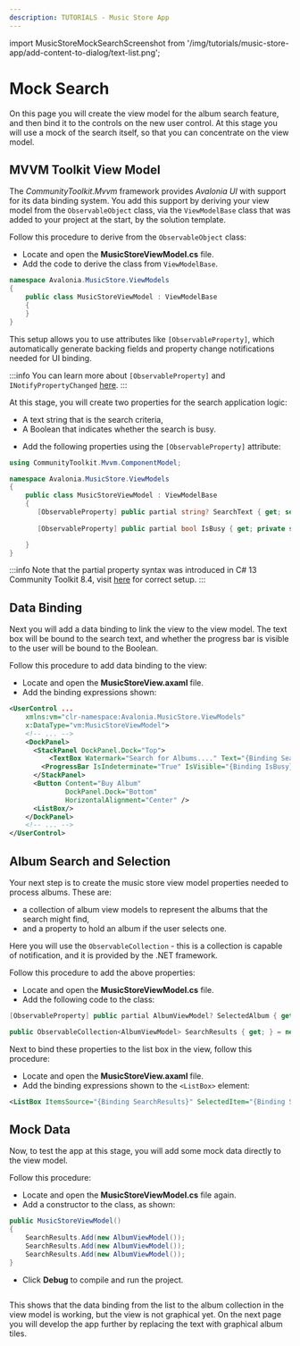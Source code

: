 ```yaml
---
description: TUTORIALS - Music Store App
---
```


import MusicStoreMockSearchScreenshot from '/img/tutorials/music-store-app/add-content-to-dialog/text-list.png';

# Mock Search

On this page you will create the view model for the album search feature, and then bind it to the controls on the new user control. At this stage you will use a mock of the search itself, so that you can concentrate on the view model.

##  MVVM Toolkit View Model

The _CommunityToolkit.Mvvm_ framework provides _Avalonia UI_ with support for its data binding system. You add this support by deriving your view model from the `ObservableObject` class, via the `ViewModelBase` class that was added to your project at the start, by the solution template.

Follow this procedure to derive from the `ObservableObject` class:

- Locate and open the **MusicStoreViewModel.cs** file.
- Add the code to derive the class from `ViewModelBase`.

```csharp
namespace Avalonia.MusicStore.ViewModels
{
    public class MusicStoreViewModel : ViewModelBase
    {
    }
}
```
This setup allows you to use attributes like `[ObservableProperty]`, which automatically generate backing fields and property change notifications needed for UI binding.

:::info
You can learn more about `[ObservableProperty]` and `INotifyPropertyChanged` [here](../../guides/data-binding/inotifypropertychanged.md).
:::

At this stage, you will create two properties for the search application logic:

* A text string that is the search criteria,
* A Boolean that indicates whether the search is busy.

- Add the following properties using the  `[ObservableProperty]` attribute:

```csharp
using CommunityToolkit.Mvvm.ComponentModel;

namespace Avalonia.MusicStore.ViewModels
{
    public class MusicStoreViewModel : ViewModelBase
    {
       [ObservableProperty] public partial string? SearchText { get; set; }
        
       [ObservableProperty] public partial bool IsBusy { get; private set; }

    }
}
```
:::info
Note that the partial property syntax was introduced in C# 13 Community Toolkit 8.4, visit [here](creating-the-project.md) for correct setup.
:::
## Data Binding

Next you will add a data binding to link the view to the view model. The text box will be bound to the search text, and whether the progress bar is visible to the user will  be bound to the Boolean.

Follow this procedure to add data binding to the view:

- Locate and open the **MusicStoreView.axaml** file.
- Add the binding expressions shown:

```xml
<UserControl ...
    xmlns:vm="clr-namespace:Avalonia.MusicStore.ViewModels"
    x:DataType="vm:MusicStoreViewModel">
    <!-- ... -->
    <DockPanel>
      <StackPanel DockPanel.Dock="Top">
          <TextBox Watermark="Search for Albums...." Text="{Binding SearchText}" />
        <ProgressBar IsIndeterminate="True" IsVisible="{Binding IsBusy}" />
      </StackPanel>
      <Button Content="Buy Album"
              DockPanel.Dock="Bottom"
              HorizontalAlignment="Center" />
      <ListBox/>
    </DockPanel>
    <!-- ... -->
</UserControl>
```

## Album Search and Selection

Your next step is to create the music store view model properties needed to process albums. These are:

* a collection of album view models to represent the albums that the search might find,
* and a property to hold an album if the user selects one.

Here you will use the `ObservableCollection` - this is a collection is capable of notification, and it is provided by the .NET framework.

Follow this procedure to add the above properties:

- Locate and open the **MusicStoreViewModel.cs** file.
- Add the following code to the class:

```csharp
[ObservableProperty] public partial AlbumViewModel? SelectedAlbum { get; set; }

public ObservableCollection<AlbumViewModel> SearchResults { get; } = new();
```

Next to bind these properties to the list box in the view, follow this procedure:

- Locate and open the **MusicStoreView.axaml** file.
- Add the binding expressions shown to the `<ListBox>` element:

```xml
<ListBox ItemsSource="{Binding SearchResults}" SelectedItem="{Binding SelectedAlbum}" />
```

## Mock Data

Now, to test the app at this stage, you will add some mock data directly to the view model.

Follow this procedure:

- Locate and open the **MusicStoreViewModel.cs** file again.
- Add a constructor to the class, as shown:

```csharp
public MusicStoreViewModel()
{
    SearchResults.Add(new AlbumViewModel());
    SearchResults.Add(new AlbumViewModel());
    SearchResults.Add(new AlbumViewModel());
}
```

- Click **Debug** to compile and run the project.

<p><img className="image-medium-zoom" src={MusicStoreMockSearchScreenshot} alt="" /></p>

This shows that the data binding from the list to the album collection in the view model is working, but the view is not graphical yet. On the next page you will develop the app further by replacing the text with graphical album tiles. 
